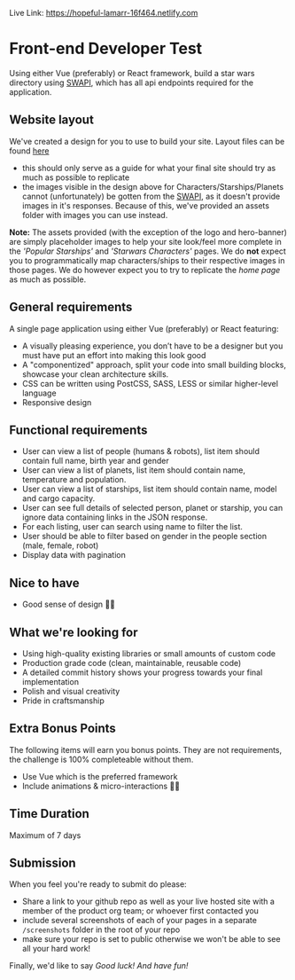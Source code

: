 Live Link: https://hopeful-lamarr-16f464.netlify.com


# Front-end Developer Test
Using either Vue (preferably) or React framework, build a star wars directory using [SWAPI](https://swapi.co/), which has all api endpoints required for the application.

## Website layout
We've created a design for you to use to build your site. Layout files can be found [here](https://scene.zeplin.io/project/5d122e4c5259df7049ad9655)
- this should only serve as a guide for what your final site should try as much as possible to replicate
- the images visible in the design above for Characters/Starships/Planets cannot (unfortunately) be gotten from the [SWAPI](https://swapi.co/), as it doesn't provide images in it's responses. Because of this, we've provided an assets folder with images you can use instead. 

**Note:** The assets provided (with the exception of the logo and hero-banner) are simply placeholder images to help your site look/feel more complete in the _'Popular Starships'_ and _'Starwars Characters'_ pages. We do **not** expect you to programmatically map characters/ships to their respective images in those pages. We do however expect you to try to replicate the _home page_ as much as possible.

## General requirements
A single page application using either Vue (preferably) or React featuring:
- A visually pleasing experience, you don’t have to be a designer but you must have put an effort into making this look good
- A "componentized" approach, split your code into small building blocks, showcase your clean architecture skills.
- CSS can be written using PostCSS, SASS, LESS or similar higher-level language
- Responsive design
  
## Functional requirements
- User can view a list of people (humans & robots), list item should contain full name, birth year and gender
- User can view a list of planets, list item should contain name, temperature and population.
- User can view a list of starships, list item should contain name, model and cargo capacity.
- User can see full details of selected person, planet or starship, you can ignore data containing links in the JSON response.
- For each listing, user can search using name to filter the list.
- User should be able to filter based on gender in the people section (male, female, robot)
- Display data with pagination

## Nice to have
- Good sense of design 👌🏾

## What we're looking for
- Using high-quality existing libraries or small amounts of custom code
- Production grade code (clean, maintainable, reusable code)
- A detailed commit history shows your progress towards your final implementation
- Polish and visual creativity
- Pride in craftsmanship

## Extra Bonus Points
The following items will earn you bonus points. They are not requirements, the challenge is 100% completeable without them. 
- Use Vue which is the preferred framework
- Include animations & micro-interactions 👌🏾

## Time Duration
Maximum of 7 days

## Submission

When you feel you're ready to submit do please:

- Share a link to your github repo as well as your live hosted site with a member of the product org team; or whoever first contacted you
- include several screenshots of each of your pages in a separate `/screenshots` folder in the root of your repo
- make sure your repo is set to public otherwise we won't be able to see all your hard work!


Finally, we'd like to say *Good luck! And have fun!*
